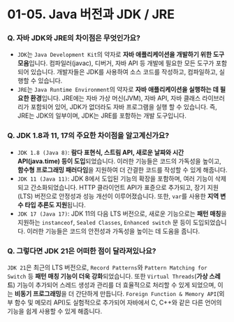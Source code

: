 # 01-05. Java 버전과 JDK / JRE

### **Q. 자바 JDK와 JRE의 차이점은 무엇인가요?**

* `JDK`는 `Java Development Kit`의 약자로 **자바 애플리케이션을 개발하기 위한 도구 모음**입니다. 컴파일러(javac), 디버거, 자바 API 등 개발에 필요한 모든 도구가 포함되어 있습니다. 개발자들은 JDK를 사용하여 소스 코드를 작성하고, 컴파일하고, 실행할 수 있습니다.
* `JRE`는 `Java Runtime Environment`의 약자로 **자바 애플리케이션을 실행하는 데 필요한 환경**입니다. JRE에는 자바 가상 머신(JVM), 자바 API, 자바 클래스 라이브러리가 포함되어 있어, JDK가 없더라도 자바 프로그램을 실행 할 수 있습니다. 즉, JRE는 JDK의 일부이며, JDK는 JRE를 포함하는 개발 도구입니다.



### **Q. JDK 1.8과 11, 17의 주요한 차이점을 알고계신가요?**

* `JDK 1.8 (Java 8)`: **람다 표현식, 스트림 API, 새로운 날짜와 시간 API(java.time) 등이 도입**되었습니다. 이러한 기능들은 코드의 가독성을 높이고, **함수형 프로그래밍 패러다임**을 지원하여 더 간결한 코드를 작성할 수 있게 해줍니다.
* `JDK 11 (Java 11)`: JDK 8에서 도입된 기능의 확장을 포함하며, 여러 기능이 삭제되고 간소화되었습니다. HTTP 클라이언트 API가 표쥰으로 추가되고, 장기 지원(LTS) 버전으로 안정성과 성능 개선이 이루어졌습니다. 또한, `var`를 사용한 **지역 변수 타입 추론도 지원**됩니다.
* `JDK 17 (Java 17)`: JDK 11의 다음 LTS 버전으로, 새로운 기능으로는 **패턴 매칭**을 지원하는 `instanceof`, `Sealed Classes`, `Enhanced switch` 문 등이 도입되었습니다. 이러한 기능들은 코드의 안전성과 가독성을 높이는 데 도움을 줍니다.



### **Q. 그렇다면 JDK 21은 어떠한 점이 달라져있나요?**

`JDK 21`은 최근의 LTS 버전으로, `Record Patterns`와 `Pattern Matching for Switch` 등 **패턴 매칭 기능이 더욱 강화**되었습니다. 또한 `Virtual Threads`(**가상 스레드**) 기능이 추가되어 스레드 생성과 관리를 더 효율적으로 처리할 수 있게 되었으며, 이는 **비동기 프로그래밍**을 더 간단하게 만듭니다. `Foreign Function & Memory API`(외부 함수 및 메모리 API)도 실험적으로 추가되어 자바에서 C, C++와 같은 다른 언어의 기능을 쉽게 사용할 수 있게 해줍니다.
